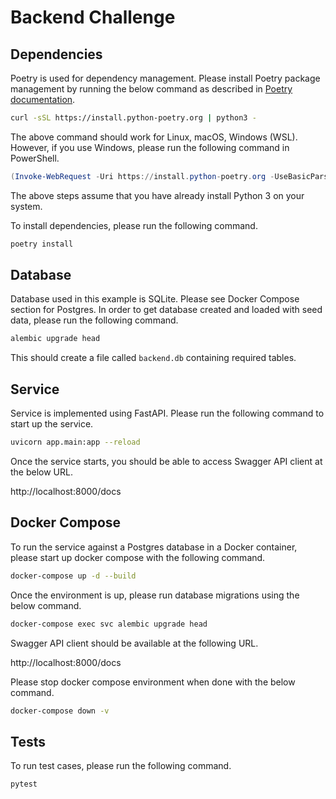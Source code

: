 # Backend Challenge

## Dependencies

Poetry is used for dependency management. Please install Poetry package management by running the below command as 
described in [Poetry documentation](https://python-poetry.org/docs/).

```bash
curl -sSL https://install.python-poetry.org | python3 -
```

The above command should work for Linux, macOS, Windows (WSL). However, if you use Windows, please run the following command in PowerShell.

```powershell
(Invoke-WebRequest -Uri https://install.python-poetry.org -UseBasicParsing).Content | python3 -
```

The above steps assume that you have already install Python 3 on your system.

To install dependencies, please run the following command.

```bash
poetry install
```

## Database

Database used in this example is SQLite. Please see Docker Compose section for Postgres. In order to get database 
created and loaded with seed data, please run the following command.

```bash
alembic upgrade head
```

This should create a file called `backend.db` containing required tables.

## Service

Service is implemented using FastAPI. Please run the following command to start up the service.

```bash
uvicorn app.main:app --reload
```

Once the service starts, you should be able to access Swagger API client at the below URL.

http://localhost:8000/docs


## Docker Compose

To run the service against a Postgres database in a Docker container, please start up docker compose with the following
command.

```bash
docker-compose up -d --build
```

Once the environment is up, please run database migrations using the below command.

```bash
docker-compose exec svc alembic upgrade head
```

Swagger API client should be available at the following URL.

http://localhost:8000/docs

Please stop docker compose environment when done with the below command.

```bash
docker-compose down -v
```

## Tests

To run test cases, please run the following command.

```bash
pytest
```
